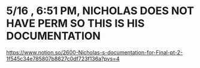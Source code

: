 # 5/16 , 6:51 PM, NICHOLAS DOES NOT HAVE PERM SO THIS IS HIS DOCUMENTATION #
https://www.notion.so/2600-Nicholas-s-documentation-for-Final-pt-2-1f545c34e785807b8627c0df723f136a?pvs=4
